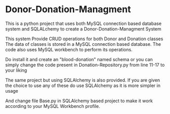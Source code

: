 # Donor-Donation-Managment
This is a python project that uses both MySQL connection based database system and SQLALchemy to create a Donor-Donation-Managment System

This system Provide CRUD operations for both Donor and Donation classes
The data of classes is stored in a MySQL connection based database. The code also uses MySQL workbench to perform its operations.

Do install it and create an "blood-donation" named schema
or you can simply change the code present in Donation-Repository.py from line 11-17 to your liking

The same project but using SQLAlchemy is also provided. If you are given the choice to use any of these do use SQLAlchemy as it is more simpler in usage

And change file Base.py in SQLAlchemy based project to make it work according to your MySQL Workbench profile.
